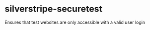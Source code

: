 silverstripe-securetest
=======================

Ensures that test websites are only accessible with a valid user login